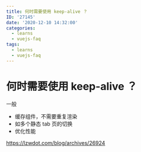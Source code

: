 ```yaml
---
title: 何时需要使用 keep-alive ？
ID: '27145'
date: '2020-12-10 14:32:00'
categories:
  - learns
  - vuejs-faq
tags:
  - learns
  - vuejs-faq
---
```


# 何时需要使用 keep-alive ？

一般

- 缓存组件，不需要重复渲染
- 如多个静态 tab 页的切换
- 优化性能

https://lzwdot.com/blog/archives/26924
 
